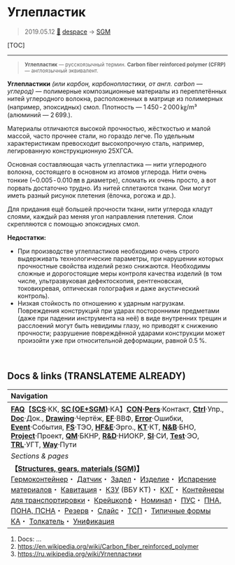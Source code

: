 # Углепластик
> 2019.05.12 [🚀](../index/index.md) [despace](index.md) → [SGM](sc.md)

[TOC]

---

> <small>**Углепластик** — русскоязычный термин. **Carbon fiber reinforced polymer (CFRP)** — англоязычный эквивалент.</small>

**Углепластики** *(или карбон, карбонопластики, от англ. carbon — углерод)* — полимерные композиционные материалы из переплетённых нитей углеродного волокна, расположенных в матрице из полимерных (например, эпоксидных) смол. Плотность — 1 450 ‑ 2 000 ㎏/m³ (алюминий — 2 699.).

Материалы отличаются высокой прочностью, жёсткостью и малой массой, часто прочнее стали, но гораздо легче. По удельным характеристикам превосходит высокопрочную сталь, например, легированную конструкционную 25ХГСА.

Основная составляющая часть углепластика — нити углеродного волокна, состоящего в основном из атомов углерода. Нити очень тонкие (~0.005 ‑ 0.010 ㎜ в диаметре), сломать их очень просто, а вот порвать достаточно трудно. Из нитей сплетаются ткани. Они могут иметь разный рисунок плетения (ёлочка, рогожа и др.).

Для придания ещё большей прочности ткани, нити углерода кладут слоями, каждый раз меняя угол направления плетения. Слои скрепляются с помощью эпоксидных смол.

**Недостатки:**

   - При производстве углепластиков необходимо очень строго выдерживать технологические параметры, при нарушении которых прочностные свойства изделий резко снижаются. Необходимы сложные и дорогостоящие меры контроля качества изделий (в том числе, ультразвуковая дефектоскопия, рентгеновская, токовихревая, оптическая голография и даже акустический контроль).
   - Низкая стойкость по отношению к ударным нагрузкам. Повреждения конструкций при ударах посторонними предметами (даже при падении инструмента на неё) в виде внутренних трещин и расслоений могут быть невидимы глазу, но приводят к снижению прочности; разрушение повреждённой ударами конструкции может произойти уже при относительной деформации, равной 0.5 %.



<p style="page-break-after:always"> </p>

## Docs & links (TRANSLATEME ALREADY)
|Navigation|
|:--|
|**[FAQ](faq.md)**【**[SCS](scs.md)**·КК, **[SC (OE+SGM)](sc.md)**·КА】**[CON](contact.md)·[Pers](person.md)**·Контакт, **[Ctrl](control.md)**·Упр., **[Doc](doc.md)**·Док., **[Drawing](drawing.md)**·Чертёж, **[EF](ef.md)**·ВВФ, **[Error](error.md)**·Ошибки, **[Event](event.md)**·События, **[FS](fs.md)**·ТЭО, **[HF&E](hfe.md)**·Эрго., **[KT](kt.md)**·КТ, **[N&B](nnb.md)**·БНО, **[Project](project.md)**·Проект, **[QM](qm.md)**·БКНР, **[R&D](rnd.md)**·НИОКР, **[SI](si.md)**·СИ, **[Test](test.md)**·ЭО, **[TRL](trl.md)**·УГТ, **[Way](way.md)**·Пути|
|*Sections & pages*|
|**【[Structures, gears, materials (SGM)](sc.md)】**<br> [Гермоконтейнер](гермоконтейнер.md)・ [Датчик](sensor.md)・ [Задел](margin.md)・ [Изделие](unit.md)・ [Испарение материалов](matc.md)・ [Кавитация](cavitation.md)・ [КЗУ](cinu.md) (ВБУ КТ)・ [КХГ](cgs.md)・ [Контейнеры для транспортировки](ship_contain.md)・ [Крейцкопф](crosshead.md)・ [Номинал](nominal.md)・ [ПУС](lag.md)・ [ПНА, ПОНА, ПСНА](devd.md)・ [Резерв](reserve.md)・ [Слайс](слайс.md)・ [ТСП](tsp.md)・ [Типичные формы КА](sc.md)・ [Толкатель](толкатель.md)・ [Унификация](commonality.md)|

   1. Docs: …
   1. <https://en.wikipedia.org/wiki/Carbon_fiber_reinforced_polymer>
   1. <https://ru.wikipedia.org/wiki/Углепластики>
